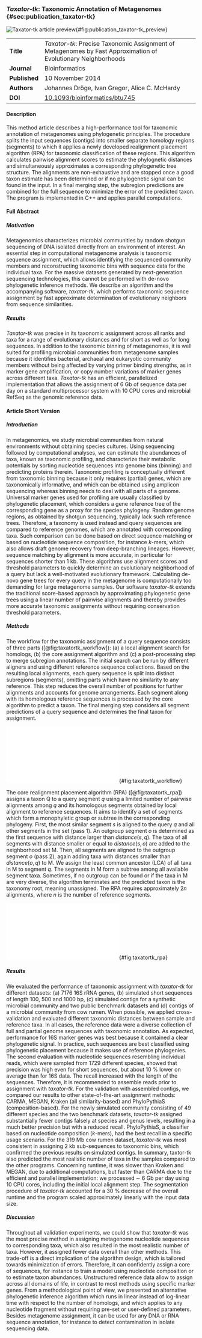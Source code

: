 ### *Taxator-tk*: Taxonomic Annotation of Metagenomes {#sec:publication_taxator-tk}

![*Taxator-tk* article preview](figure/publication_taxator-tk_preview.png){#fig:publication_taxator-tk_preview}

|  |  |
| :---------- | ------------------------------------------------------------ |
| **Title** |  *Taxator-tk*: Precise Taxonomic Assignment of Metagenomes by Fast Approximation of Evolutionary Neighborhoods |
| **Journal** |  Bioinformatics |
| **Published** | 10 November 2014 |
| **Authors** | Johannes Dröge, Ivan Gregor, Alice C. McHardy |
| **DOI** | [10.1093/bioinformatics/btu745](https://doi.org/10.1093/bioinformatics/btu745) |

#### Description

This method article describes a high-performance tool for taxonomic annotation of metagenomes using phylogenetic principles. The procedure splits the input sequences (contigs) into smaller separate homology regions (segments) to which it applies a newly developed realignment placement algorithm (RPA) for taxonomic classification of these regions. This algorithm calculates pairwise alignment scores to estimate the phylognetic distances and simultaneously approximates a corresponding phylogenetic tree structure. The alignments are non-exhaustive and are stopped once a good taxon estimate has been determined or if no phylogenetic signal can be found in the input. In a final merging step, the subregion predictions are combined for the full sequence to minimize the error of the predicted taxon. The program is implemented in C++ and applies parallel computations.

#### Full Abstract

##### Motivation

Metagenomics characterizes microbial communities by random shotgun sequencing of DNA isolated directly from an environment of interest. An essential step in computational metagenome analysis is taxonomic sequence assignment, which allows identifying the sequenced community members and reconstructing taxonomic bins with sequence data for the individual taxa. For the massive datasets generated by next-generation sequencing technologies, this cannot be performed with de-novo phylogenetic inference methods. We describe an algorithm and the accompanying software, *taxator-tk*, which performs taxonomic sequence assignment by fast approximate determination of evolutionary neighbors from sequence similarities.

##### Results

*Taxator-tk* was precise in its taxonomic assignment across all ranks and taxa for a range of evolutionary distances and for short as well as for long sequences. In addition to the taxonomic binning of metagenomes, it is well suited for profiling microbial communities from metagenome samples because it identifies bacterial, archaeal and eukaryotic community members without being affected by varying primer binding strengths, as in marker gene amplification, or copy number variations of marker genes across different taxa. *Taxator-tk* has an efficient, parallelized implementation that allows the assignment of 6 Gb of sequence data per day on a standard multiprocessor system with 10 CPU cores and microbial RefSeq as the genomic reference data.

#### Article Short Version

##### Introduction

In metagenomics, we study microbial communities from natural environments without obtaining species cultures. Using sequencing followed by computational analyses, we can estimate the abundances of taxa, known as taxonomic profiling, and characterize their metabolic potentials by sorting nucleotide sequences into genome bins (binning) and predicting proteins therein. Taxonomic profiling is conceptually different from taxonomic binning because it only requires (partial) genes, which are taxonomically informative, and which can be obtained using amplicon sequencing whereas binning needs to deal with all parts of a genome. Universal marker genes used for profiling are usually classified by phylogenetic placement, which considers a gene reference tree of the corresponding gene as a proxy for the species phylogeny. Random genome regions, as obtained by shotgun sequencing, typically lack such reference trees. Therefore, a taxonomy is used instead and query sequences are compared to reference genomes, which are annotated with corresponding taxa. Such comparison can be done based on direct sequence matching or based on nucleotide sequence composition, for instance $k$-mers, which also allows draft genome recovery from deep-branching lineages. However, sequence matching by alignment is more accurate, in particular for sequences shorter than 1 kb. These algorithms use alignment scores and threshold parameters to quickly determine an evolutionary neighborhood of a query but lack a well-motivated evolutionary framework. Calculating de-novo gene trees for every query in the metagenome is computationally too demanding for large metagenome samples. Our software *taxator-tk* extends the traditional score-based approach by approximating phylogenetic gene trees using a linear number of pairwise alignments and thereby provides more accurate taxonomic assignments without requiring conservation threshold parameters.

##### Methods

The workflow for the taxonomic assignment of a query sequence consists of three parts ([@fig:taxatortk_workflow]): (a) a local alignment search for homologs, (b) the core assignment algorithm and (c) a post-processing step to merge subregion annotations. The initial search can be run by different aligners and using different reference sequence collections. Based on the resulting local alignments, each query sequence is split into distinct subregions (segments), omitting parts which have no similarity to any reference. This step reduces the overall number of positions for further alignments and accounts for genome arrangements. Each segment along with its homologous reference sequences is processed by the core algorithm to predict a taxon. The final merging step considers all segment predictions of a query sequence and determines the final taxon for assignment.

![Workflow diagram for the taxonomic assignment of a nucleotide query sequence with *taxator-tk*: (a) Homology search for query sequence in reference collection using local alignment; (b) program taxator splits the query into distinct segments and determines a taxon ID for each; (c) program binner determines a consensus taxon ID for the entire query from the segment predictions.](figure/taxatortk_workflow.pdf){#fig:taxatortk_workflow}

The core realignment placement algorithm (RPA) ([@fig:taxatortk_rpa]) assigns a taxon Q to a query segment *q* using a limited number of pairwise alignments among *q* and its homologous segments obtained by local alignment to reference sequences. It aims to identify a set of segments which form a monophyletic group or subtree in the corresponding phylogeny. First, the most similar segment *s* is aligned to the query *q* and all other segments in the set (pass 1). An outgroup segment *o* is determined as the first sequence with distance larger than $distance(s,q)$. The taxa of all segments with distance smaller or equal to $distance(s,o)$ are added to the neighborhood set M. Then, all segments are aligned to the outgroup segment *o* (pass 2), again adding taxa with distances smaller than $distance(o,q)$ to M. We assign the least common ancestor (LCA) of all taxa in M to segment *q*. The segments in M form a subtree among all available segment taxa. Sometimes, if no outgroup can be found or if the taxa in M are very diverse, the algorithm terminates and the predicted taxon is the taxonomy root, meaning unassigned. The RPA requires approximately $2n$ alignments, where $n$ is the number of reference segments.

![Realignment placement algorithm (RPA) for labeling a query segment *q* with a taxon ID. (a) Underlying taxonomy with query taxon Q and reference taxa A, B, C, D, O and S which is approximated by the query segment alignment. (b) Approximate graph representing pairwise distances between the taxa. The
subgraph for clade X is highlighted. (c, d) The two alignment passes which add segment taxa to an empty set *M*. Segment *s* is the segment with
the smallest local alignment score (distance) to *q* in the initial similarity search. (c) First, all segments are aligned to segment *s*. The resulting distances are ordered and the taxa with equal or smaller distances than *distance(s,q)* are added to *M*. The outgroup segment *o* is the next most
similar segment to *s* after *q*, with *distance(o,s)* $\gt$ *distance(s,q)*. (d) All segments are aligned to *o*. From the ranked distances, taxa with distances
smaller than *distance(o,q)* are also added to *M*. Thus, *M* includes all the nearest evolutionary neighbors for the query segment *q* (the taxa corresponding
to segments *a*, *b*, *c*, *d*, *o* and *s*). The taxon ID assigned to *q* is the lowest common ancestor of taxa in *M*. (e) Partially resolved segment subtree at node R, which is implied by distances obtained in (c) and (d), where the exact position of some segments (*a*, *b*, *c* and *d* with dashed branches) is left unresolved by the RPA](figure/taxatortk_rpa.pdf){#fig:taxatortk_rpa}

##### Results

We evaluated the performance of taxonomic assignment with *taxator-tk* for different datasets: (a) 7176 16S rRNA genes, (b) simulated short sequences of length 100, 500 and 1000 bp, (c) simulated contigs for a synthetic microbial community and two public benchmark datasets and (d) contigs of a microbial community from cow rumen. When possible, we applied cross-validation and evaluated different taxonomic distances between sample and reference taxa. In all cases, the reference data were a diverse collection of full and partial genome sequences with taxonomic annotation. As expected, performance for 16S marker genes was best because it contained a clear phylogenetic signal. In practice, such sequences are best classified using phylogenetic placement because it makes use of reference phylogenies. The second evaluation with nucleotide sequences resembling individual reads, which were sampled from 1729 different species, showed that precision was high even for short sequences, but about 10 % lower on average than for 16S data. The recall increased with the length of the sequences. Therefore, it is recommended to assemble reads prior to assignment with *taxator-tk*. For the validation with assembled contigs, we compared our results to other state-of-the-art assignment methods: CARMA, MEGAN, Kraken (all similarity-based) and PhyloPythiaS (composition-based). For the newly simulated community consisting of 49 different species and the two benchmark datasets, *taxator-tk* assigned substantially fewer contigs falsely at species and genus levels, resulting in a much better precision but with a reduced recall. PhyloPythiaS, a classifier based on nucleotide composition ($k$-mers), had the best recall in a specific usage scenario. For the 319 Mb cow rumen dataset, *taxator-tk* was most consistent in assigning 2 kb sub-sequences to taxonomic bins, which confirmed the previous results on simulated contigs. In summary, taxtor-tk also predicted the most realistic number of taxa in the samples compared to the other programs. Concerning runtime, it was slower than Kraken and MEGAN, due to additional computations, but faster than CARMA due to the efficient and parallel implementation: we processed $\sim$ 6 Gb per day using 10 CPU cores, including the initial local alignment step. The segmentation procedure of *taxator-tk* accounted for a 30 % decrease of the overall runtime and the program scaled approximately linearly with the input data size.

##### Discussion

Throughout all validation experiments, we could show that *taxator-tk* was the most precise method in assigning metagenome nucleotide sequences to corresponding taxa, which also resulted in the most realistic number of taxa. However, it assigned fewer data overall than other methods. This trade-off is a direct implication of the algorithm design, which is tailored towards minimization of errors. Therefore, it can confidently assign a core of sequences, for instance to train a model using nucleotide composition or to estimate taxon abundances. Unstructured reference data allow to assign across all domains of life, in contrast to most methods using specific marker genes. From a methodological point of view, we presented an alternative phylogenetic inference algorithm which runs in linear instead of log-linear time with respect to the number of homologs, and which applies to any nucleotide fragment without requiring pre-set or user-defined parameters. Besides metagenome assignment, it can be used for any DNA or RNA sequence annotation, for instance to detect contamination in isolate sequencing data.
